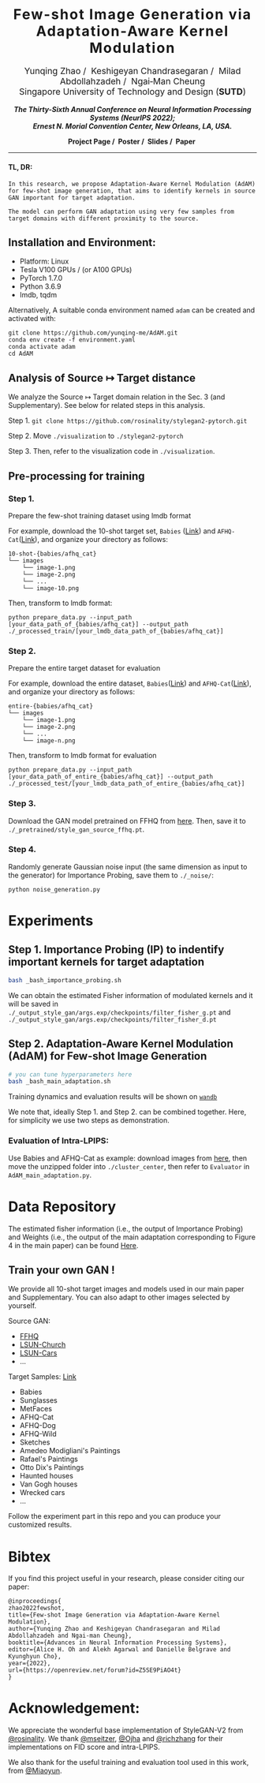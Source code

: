 <h1 align='center' style="text-align:center; font-weight:bold; font-size:2.0em;letter-spacing:2.0px;">
                Few-shot Image Generation via <br> Adaptation-Aware Kernel Modulation</h1>
<p align='center' style="text-align:center;font-size:1.25em;">
    <a href="https://scholar.google.com/citations?user=kQA0x9UAAAAJ&hl=en" target="_blank" style="text-decoration: none;">Yunqing Zhao</a>&nbsp;/&nbsp;
    <a href="https://keshik6.github.io/" target="_blank" style="text-decoration: none;">Keshigeyan Chandrasegaran</a>&nbsp;/&nbsp;
    <a href="https://miladabd.github.io/" target="_blank" style="text-decoration: none;">Milad Abdollahzadeh</a>&nbsp;/&nbsp;
    <a href="https://sites.google.com/site/mancheung0407/" target="_blank" style="text-decoration: none;">Ngai&#8209;Man Cheung</a></br>
Singapore University of Technology and Design (<b>SUTD</b>)<br/>
</p>

<p align='center';>
<b>
<em>The Thirty-Sixth Annual Conference on Neural Information Processing Systems (NeurIPS 2022);</em> <br>
<em>Ernest N. Morial Convention Center, New Orleans, LA, USA.</em>
</b>
</p>

<p align='center' style="text-align:center;font-size:2.5 em;">
<b>
    <a href="https://yunqing-me.github.io/AdAM/" target="_blank" style="text-decoration: none;">Project Page</a>&nbsp;/&nbsp;
    <a href="https://neurips.cc/media/PosterPDFs/NeurIPS%202022/d0ac1ed0c5cb9ecbca3d2496ec1ad984.png" target="_blank" style="text-decoration: none;">Poster</a>&nbsp;/&nbsp;
    <a href="https://drive.google.com/file/d/1hNSIlu0zhjGvqq-gG928jIICCCxuhFHz/view?usp=share_link" target="_blank" style="text-decoration: none;">Slides</a>&nbsp;/&nbsp;
    <a href="https://arxiv.org/abs/2210.16559" target="_blank" style="text-decoration: none;">Paper</a>&nbsp;
    <!-- /&nbsp; -->
    <!-- <a href="https://recorder-v3.slideslive.com/?share=74947&s=c88e53c5-a3c2-46c9-9719-092b74eca0c2" target="_blank" style="text-decoration: none;">Talk</a>&nbsp; -->
</b>
</p>


----------------------------------------------------------------------

#### TL, DR: 
```
In this research, we propose Adaptation-Aware Kernel Modulation (AdAM) for few-shot image generation, that aims to identify kernels in source GAN important for target adaptation. 

The model can perform GAN adaptation using very few samples from target domains with different proximity to the source.
```

## Installation and Environment:

- Platform: Linux
- Tesla V100 GPUs / (or A100 GPUs)
- PyTorch 1.7.0
- Python 3.6.9
- lmdb, tqdm

Alternatively, A suitable conda environment named `adam` can be created and activated with:
```
git clone https://github.com/yunqing-me/AdAM.git
conda env create -f environment.yaml
conda activate adam
cd AdAM
```
## Analysis of Source ↦ Target distance

We analyze the Source ↦ Target domain relation in the Sec. 3 (and Supplementary). See below for related steps in this analysis.

Step 1. `git clone https://github.com/rosinality/stylegan2-pytorch.git`

Step 2. Move `./visualization` to `./stylegan2-pytorch`

Step 3. Then, refer to the visualization code in `./visualization`.

## Pre-processing for training

### Step 1. 
Prepare the few-shot training dataset using lmdb format

For example, download the 10-shot target set, `Babies` ([Link](https://drive.google.com/file/d/1P8JMLq2Kk61MbEZDgwytqXxfrhG-NqcR/view?usp=sharing)) and `AFHQ-Cat`([Link](https://drive.google.com/file/d/1zgacEE0jiiDxttbK81fk6miY_4Ithhw-/view?usp=sharing)), and organize your directory as follows:

~~~
10-shot-{babies/afhq_cat}
└── images		
    └── image-1.png
    └── image-2.png
    └── ...
    └── image-10.png
~~~

Then, transform to lmdb format:

`python prepare_data.py --input_path [your_data_path_of_{babies/afhq_cat}] --output_path ./_processed_train/[your_lmdb_data_path_of_{babies/afhq_cat}]`

### Step 2. 
Prepare the entire target dataset for evaluation

For example, download the entire dataset, `Babies`([Link](https://drive.google.com/file/d/1xBpBRmPRoVXsWerv_zx4kQ4nDQUOsqu_/view?usp=share_link)) and `AFHQ-Cat`([Link](https://drive.google.com/file/d/1_-cDkzqz3LlotXSYMBXZLterSQe4fR7S/view?usp=share_link)), and organize your directory as follows:

~~~
entire-{babies/afhq_cat}
└── images		
    └── image-1.png
    └── image-2.png
    └── ...
    └── image-n.png
~~~

Then, transform to lmdb format for evaluation

`python prepare_data.py --input_path [your_data_path_of_entire_{babies/afhq_cat}] --output_path ./_processed_test/[your_lmdb_data_path_of_entire_{babies/afhq_cat}]`

### Step 3. 
Download the GAN model pretrained on FFHQ from [here](https://drive.google.com/file/d/1TQ_6x74RPQf03mSjtqUijM4MZEMyn7HI/view). Then, save it to `./_pretrained/style_gan_source_ffhq.pt`.

### Step 4.
Randomly generate Gaussian noise input (the same dimension as input to the generator) for Importance Probing, save them to `./_noise/`:

~~~
python noise_generation.py
~~~

# Experiments


## Step 1. Importance Probing (IP) to indentify important kernels for target adaptation

~~~bash
bash _bash_importance_probing.sh
~~~

We can obtain the estimated Fisher information of modulated kernels and it will be saved in `./_output_style_gan/args.exp/checkpoints/filter_fisher_g.pt` and `./_output_style_gan/args.exp/checkpoints/filter_fisher_d.pt`

## Step 2.  Adaptation-Aware Kernel Modulation (AdAM) for Few-shot Image Generation

~~~bash
# you can tune hyperparameters here
bash _bash_main_adaptation.sh
~~~

Training dynamics and evaluation results will be shown on [`wandb`](https://wandb.ai/site)

We note that, ideally Step 1. and Step 2. can be combined together. Here, for simplicity we use two steps as demonstration.

### Evaluation of Intra-LPIPS:
Use Babies and AFHQ-Cat as example: download images from [here](https://drive.google.com/file/d/1JQDEV_I2wIULqjIp6ms1hpsGgUYZKTgG/view?usp=share_link), then move the unzipped folder into `./cluster_center`, then refer to `Evaluator` in `AdAM_main_adaptation.py`.

# Data Repository
The estimated fisher information (i.e., the output of Importance Probing) and Weights (i.e., the output of the main adaptation corresponding to Figure 4 in the main paper) can be found [Here](https://drive.google.com/drive/folders/11uZjqJZl7ImapEndU4locAr2miHCJvDY?usp=share_link).


## Train your own GAN !

We provide all 10-shot target images and models used in our main paper and Supplementary. You can also adapt to other images selected by yourself.

Source GAN:
- [FFHQ](https://drive.google.com/file/d/1TQ_6x74RPQf03mSjtqUijM4MZEMyn7HI/view)
- [LSUN-Church](https://drive.google.com/file/d/18NlBBI8a61aGBHA1Tr06DQYlf-DRrBOH/view)
- [LSUN-Cars](https://drive.google.com/file/d/1O-yWYNvuMmirN8Q0Z4meYoSDtBfJEjGc/view)
- ...

Target Samples: [Link](https://drive.google.com/drive/folders/10skBzKjr8jJbWvTXKgA0yj-gT-aojRIE?usp=sharing)

- Babies
- Sunglasses
- MetFaces
- AFHQ-Cat
- AFHQ-Dog
- AFHQ-Wild
- Sketches
- Amedeo Modigliani's Paintings
- Rafael's Paintings
- Otto Dix's Paintings
- Haunted houses
- Van Gogh houses
- Wrecked cars
- ...

Follow the experiment part in this repo and you can produce your customized results.

# Bibtex
If you find this project useful in your research, please consider citing our paper:

```
@inproceedings{
zhao2022fewshot,
title={Few-shot Image Generation via Adaptation-Aware Kernel Modulation},
author={Yunqing Zhao and Keshigeyan Chandrasegaran and Milad Abdollahzadeh and Ngai-man Cheung},
booktitle={Advances in Neural Information Processing Systems},
editor={Alice H. Oh and Alekh Agarwal and Danielle Belgrave and Kyunghyun Cho},
year={2022},
url={https://openreview.net/forum?id=Z5SE9PiAO4t}
}
```

# Acknowledgement: 

We appreciate the wonderful base implementation of StyleGAN-V2 from [@rosinality](https://github.com/rosinality). We thank [@mseitzer](https://github.com/mseitzer/pytorch-fid), [@Ojha](https://github.com/utkarshojha/few-shot-gan-adaptation) and [@richzhang](https://github.com/richzhang/PerceptualSimilarity) for their implementations on FID score and intra-LPIPS.

We also thank for the useful training and evaluation tool used in this work, from [@Miaoyun](https://github.com/MiaoyunZhao/GANmemory_LifelongLearning).



